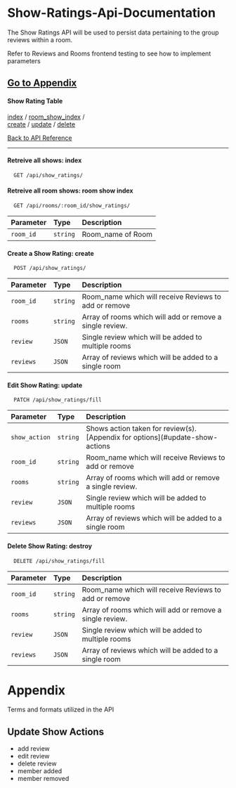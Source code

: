 # Show-Ratings-Api-Documentation

The Show Ratings API will be used to persist data pertaining to the group reviews within a room.

Refer to Reviews and Rooms frontend testing to see how to implement parameters

[Go to Appendix](#Appendix)
---
#### **Show Rating Table** 
[index](#retreive-all-shows-index) / 
[room_show_index](#retreive-all-room-shows-room-show-index) /  
[create](#create-a-show-rating-create) / 
[update](#edit-show-rating-update) / 
[delete](#delete-show-rating-destroy) 

[Back to API Reference](#API-Reference)

---
#### Retreive all shows: index

```http
  GET /api/show_ratings/
```

#### Retreive all room shows: room show index

```http
  GET /api/rooms/:room_id/show_ratings/
```

| Parameter | Type     | Description                   |
| :-------- | :------- | :-------------------------    |
| `room_id` | `string` | Room_name of Room |

#### Create a Show Rating: create

```http
  POST /api/show_ratings/
```
| Parameter  | Type     | Description                    |
| :--------- | :------- | :-------------------------     |
| `room_id` | `string` | Room_name which will receive Reviews to add or remove|
| `rooms` | `string` | Array of rooms which will add or remove a single review.|
| `review` | `JSON` | Single review which will be added to multiple rooms |
| `reviews` | `JSON` | Array of reviews which will be added to a single room |


#### Edit Show Rating: update

```http
  PATCH /api/show_ratings/fill
```

| Parameter  | Type     | Description                    |
| :--------- | :------- | :-------------------------     |
| `show_action` | `string` | Shows action taken for review(s). [Appendix for options](#update-show-actions|
| `room_id` | `string` | Room_name which will receive Reviews to add or remove|
| `rooms` | `string` | Array of rooms which will add or remove a single review.|
| `review` | `JSON` | Single review which will be added to multiple rooms |
| `reviews` | `JSON` | Array of reviews which will be added to a single room |

#### Delete Show Rating: destroy

```http
  DELETE /api/show_ratings/fill
```

| Parameter | Type     | Description                       |
| :-------- | :------- | :-------------------------------- |
| `room_id` | `string` | Room_name which will receive Reviews to add or remove|
| `rooms` | `string` | Array of rooms which will add or remove a single review.|
| `review` | `JSON` | Single review which will be added to multiple rooms |
| `reviews` | `JSON` | Array of reviews which will be added to a single room |

# Appendix

Terms and formats utilized in the API

## Update Show Actions
- add review
- edit review
- delete review
- member added
- member removed